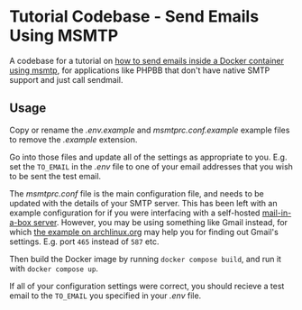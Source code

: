 Tutorial Codebase - Send Emails Using MSMTP
===========================================

A codebase for a tutorial on [how to send emails inside a Docker container using 
msmtp](https://blog.programster.org/send-emails-in-a-docker-container-using-msmtp), for applications 
like PHPBB that don't have native SMTP support and just call sendmail.

## Usage
Copy or rename the *.env.example* and *msmtprc.conf.example* example files to remove the *.example*
extension.

Go into those files and update all of the settings as appropriate to you. E.g. set the `TO_EMAIL`
in the *.env* file to one of your email addresses that you wish to be sent the test email.

The *msmtprc.conf* file is the main configuration file, and needs to be updated with the details
of your SMTP server. This has been left with an example configuration for if you were interfacing
with a self-hosted [mail-in-a-box server](https://mailinabox.email/). However, you may be using 
something like Gmail instead, for which 
[the example on archlinux.org](https://wiki.archlinux.org/title/msmtp) may help you for finding 
out Gmail's settings. E.g. port `465` instead of `587` etc.

Then build the Docker image by running `docker compose build`, and run it with `docker compose up`.

If all of your configuration settings were correct, you should recieve a test email to the 
`TO_EMAIL` you specified in your *.env* file.